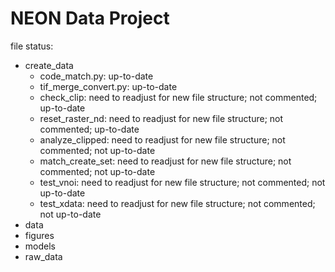 # NEON Data Project

file status:
- create_data
  - code_match.py: up-to-date
  - tif_merge_convert.py: up-to-date
  - check_clip: need to readjust for new file structure; not commented; up-to-date
  - reset_raster_nd: need to readjust for new file structure; not commented; up-to-date
  - analyze_clipped: need to readjust for new file structure; not commented; not up-to-date
  - match_create_set: need to readjust for new file structure; not commented; not up-to-date
  - test_vnoi: need to readjust for new file structure; not commented; not up-to-date
  - test_xdata: need to readjust for new file structure; not commented; not up-to-date
- data
- figures
- models
- raw_data
